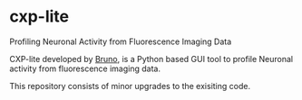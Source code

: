 # cxp-lite
Profiling Neuronal Activity from Fluorescence Imaging Data

CXP-lite developed by [Bruno](https://github.com/brunoboivin), is a Python based GUI tool to profile Neuronal activity from fluorescence imaging data.

This repository consists of minor upgrades to the exisiting code.

